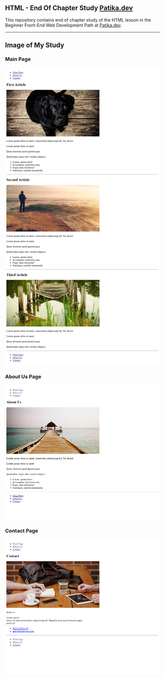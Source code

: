 ## HTML - End Of Chapter Study [Patika.dev](https://www.patika.dev/tr) 

This repository contains end of chapter study of the HTML lesson in the Beginner Front-End Web Development Path at [Patika.dev](https://www.patika.dev/tr).

---

## Image of My Study

### Main Page

![Main Page](https://github.com/akturksametyasin/Patika.dev-HTML/blob/main/end-of-chapter-study/image/mainpage.png)

### About Us Page

![About Us Page](https://github.com/akturksametyasin/Patika.dev-HTML/blob/main/end-of-chapter-study/image/aboutuspage.png)

### Contact Page

![Contact Page](https://github.com/akturksametyasin/Patika.dev-HTML/blob/main/end-of-chapter-study/image/contactpage.png)